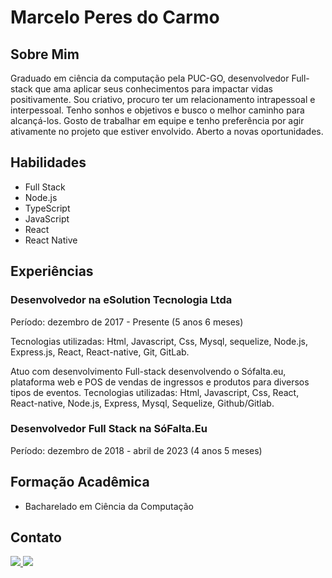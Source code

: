 # Marcelo Peres do Carmo

## Sobre Mim
Graduado em ciência da computação pela PUC-GO, desenvolvedor Full-stack que ama aplicar seus conhecimentos para impactar vidas positivamente. Sou criativo, procuro ter um relacionamento intrapessoal e interpessoal. Tenho sonhos e objetivos e busco o melhor caminho para alcançá-los. Gosto de trabalhar em equipe e tenho preferência por agir ativamente no projeto que estiver envolvido. Aberto a novas oportunidades.

## Habilidades
- Full Stack
- Node.js
- TypeScript
- JavaScript
- React
- React Native

## Experiências
### Desenvolvedor na eSolution Tecnologia Ltda
Período: dezembro de 2017 - Presente (5 anos 6 meses)

Tecnologias utilizadas: Html, Javascript, Css, Mysql, sequelize, Node.js, Express.js, React, React-native, Git, GitLab.

Atuo com desenvolvimento Full-stack desenvolvendo o Sófalta.eu, plataforma web e POS de vendas de ingressos e produtos para diversos tipos de eventos. Tecnologias utilizadas: Html, Javascript, Css, React, React-native, Node.js, Express, Mysql, Sequelize, Github/Gitlab.

### Desenvolvedor Full Stack na SóFalta.Eu
Período: dezembro de 2018 - abril de 2023 (4 anos 5 meses)

## Formação Acadêmica
- Bacharelado em Ciência da Computação

## Contato
  <a href="mailto:marcelopc04@gmail.com" alt="Gmail">
    <img src="https://img.shields.io/badge/-marcelopc04@gmail.com-e34c41?style=flat-square&labelColor=e34c41&logo=gmail&logoColor=white&link=marcelopc04@gmail.com" />
  </a>
  
  <a href="https://www.linkedin.com/in/marceloperesc/" target="_blank" alt="Linkedin">
    <img src="https://img.shields.io/badge/LinkedIn-0077B5?style=for-the-badge&logo=linkedin&logoColor=white" />
  </a>
